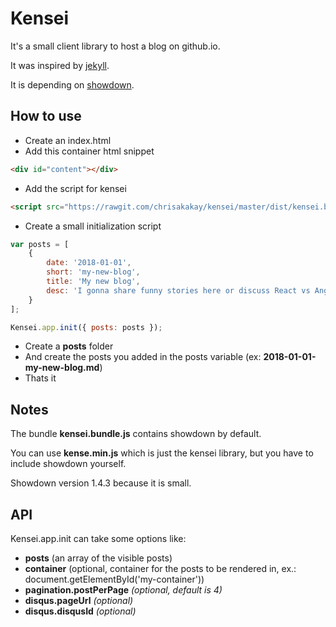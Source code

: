 # Kensei

It's a small client library to host a blog on github.io.

It was inspired by [jekyll](https://github.com/jekyll/jekyll).

It is depending on [showdown](https://github.com/showdownjs/showdown).


## How to use

- Create an index.html
- Add this container html snippet
```html
<div id="content"></div>
```
- Add the script for kensei
```html
<script src="https://rawgit.com/chrisakakay/kensei/master/dist/kensei.bundle.js"></script>
```
- Create a small initialization script
```javascript
var posts = [
    {
        date: '2018-01-01',
        short: 'my-new-blog',
        title: 'My new blog',
        desc: 'I gonna share funny stories here or discuss React vs Angular stuff ..'
    }
];

Kensei.app.init({ posts: posts });
```
- Create a __posts__ folder
- And create the posts you added in the posts variable (ex: __2018-01-01-my-new-blog.md__)
- Thats it


## Notes

The bundle __kensei.bundle.js__ contains showdown by default.

You can use __kense.min.js__ which is just the kensei library, but you have to include showdown yourself.

Showdown version 1.4.3 because it is small.


## API

Kensei.app.init can take some options like:
* __posts__ (an array of the visible posts)
* __container__ (optional, container for the posts to be rendered in, ex.: document.getElementById('my-container'))
* __pagination.postPerPage__ _(optional, default is 4)_
* __disqus.pageUrl__ _(optional)_
* __disqus.disqusId__ _(optional)_
